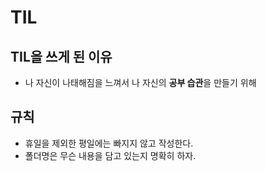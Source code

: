 # TIL
## TIL을 쓰게 된 이유
* 나 자신이 나태해짐을 느껴서 나 자신의 **공부 습관**을 만들기 위해
## 규칙
* 휴일을 제외한 평일에는 빠지지 않고 작성한다.
* 폴더명은 무슨 내용을 담고 있는지 명확히 하자.
